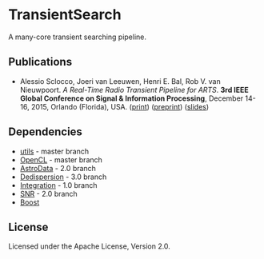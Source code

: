 
# TransientSearch

A many-core transient searching pipeline.

## Publications

* Alessio Sclocco, Joeri van Leeuwen, Henri E. Bal, Rob V. van Nieuwpoort. _A Real-Time Radio Transient Pipeline for ARTS_. **3rd IEEE Global Conference on Signal & Information Processing**, December 14-16, 2015, Orlando (Florida), USA. ([print](http://ieeexplore.ieee.org/xpl/freeabs_all.jsp?arnumber=7418239&abstractAccess=no&userType=inst)) ([preprint](http://alessio.sclocco.eu/pubs/sclocco2015a.pdf)) ([slides](http://alessio.sclocco.eu/pubs/Presentation_GlobalSIP2015.pdf))

## Dependencies

* [utils](https://github.com/isazi/utils) - master branch
* [OpenCL](https://github.com/isazi/OpenCL) - master branch
* [AstroData](https://github.com/isazi/AstroData) - 2.0 branch
* [Dedispersion](https://github.com/isazi/Dedispersion) - 3.0 branch
* [Integration](https://github.com/isazi/Integration) - 1.0 branch
* [SNR](https://github.com/isazi/SNR) - 2.0 branch
* [Boost](http://www.boost.org/)

## License

Licensed under the Apache License, Version 2.0.

